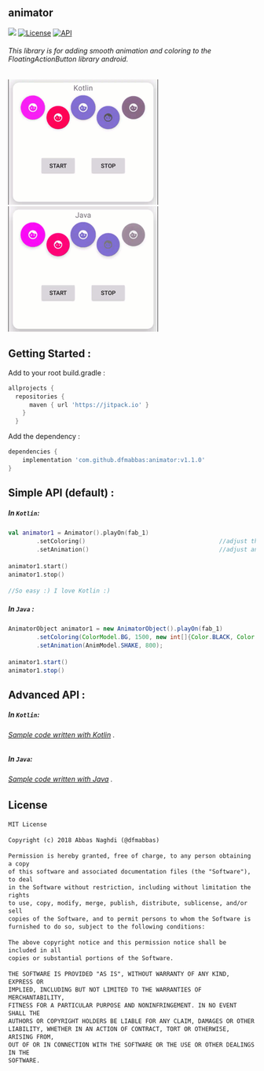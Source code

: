 ## animator
[![](https://jitpack.io/v/dfmabbas/animator.svg)](https://jitpack.io/#dfmabbas/animator)
[![License](http://img.shields.io/badge/license-MIT-green.svg?style=flat)](https://github.com/dfmabbas/animator)
[![API](https://img.shields.io/badge/API-15%2B-blue.svg?style=flat)](https://github.com/dfmabbas/animator)

###### This library is for adding smooth animation and coloring to the FloatingActionButton library android.


<img src="assets/kotlin.gif"> <img src="assets/java.gif">


## Getting Started :
Add to your root build.gradle :
```Groovy
allprojects {
  repositories {
      maven { url 'https://jitpack.io' }
    }
  }
```

Add the dependency : 
```Groovy
dependencies {
    implementation 'com.github.dfmabbas:animator:v1.1.0'
}
```

## Simple API (default) :

##### In `Kotlin`:
```kotlin
val animator1 = Animator().playOn(fab_1)
        .setColoring()              						//adjust the animation for color (optional)
        .setAnimation()             						//adjust animation for movement (optional)

animator1.start()
animator1.stop()

//So easy :) I love Kotlin :)
```

##### In `Java` :
```java
AnimatorObject animator1 = new AnimatorObject().playOn(fab_1)
        .setColoring(ColorModel.BG, 1500, new int[]{Color.BLACK, Color.LTGRAY, Color.MAGENTA})
        .setAnimation(AnimModel.SHAKE, 800);

animator1.start()
animator1.stop()
```

## Advanced API :

##### In `Kotlin`:
###### [Sample code written with Kotlin](sample/src/main/java/com/github/dfmabbas/sample/KotlinView.kt) .

##### In `Java`:
###### [Sample code written with Java](sample/src/main/java/com/github/dfmabbas/sample/JavaView.java) .

## License
    MIT License

    Copyright (c) 2018 Abbas Naghdi (@dfmabbas)

    Permission is hereby granted, free of charge, to any person obtaining a copy
    of this software and associated documentation files (the "Software"), to deal
    in the Software without restriction, including without limitation the rights
    to use, copy, modify, merge, publish, distribute, sublicense, and/or sell
    copies of the Software, and to permit persons to whom the Software is
    furnished to do so, subject to the following conditions:

    The above copyright notice and this permission notice shall be included in all
    copies or substantial portions of the Software.

    THE SOFTWARE IS PROVIDED "AS IS", WITHOUT WARRANTY OF ANY KIND, EXPRESS OR
    IMPLIED, INCLUDING BUT NOT LIMITED TO THE WARRANTIES OF MERCHANTABILITY,
    FITNESS FOR A PARTICULAR PURPOSE AND NONINFRINGEMENT. IN NO EVENT SHALL THE
    AUTHORS OR COPYRIGHT HOLDERS BE LIABLE FOR ANY CLAIM, DAMAGES OR OTHER
    LIABILITY, WHETHER IN AN ACTION OF CONTRACT, TORT OR OTHERWISE, ARISING FROM,
    OUT OF OR IN CONNECTION WITH THE SOFTWARE OR THE USE OR OTHER DEALINGS IN THE
    SOFTWARE.
